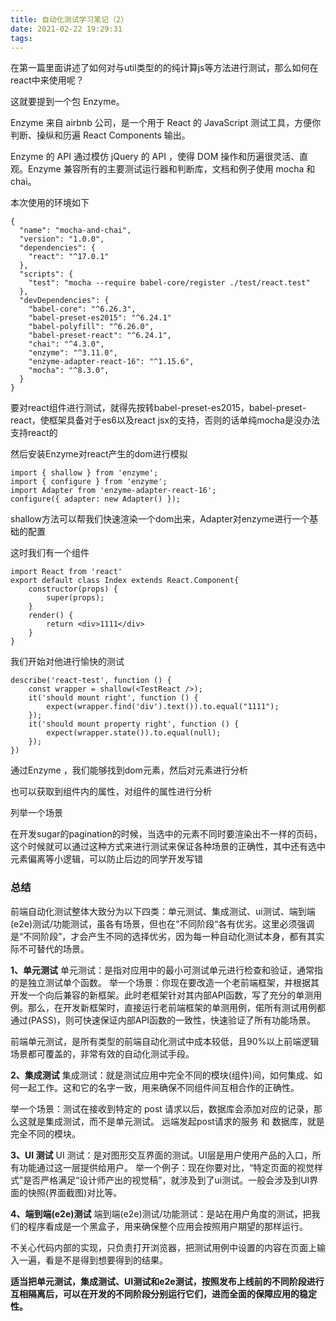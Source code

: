 ```yaml
---
title: 自动化测试学习笔记（2）
date: 2021-02-22 19:29:31
tags:
---
```


在第一篇里面讲述了如何对与util类型的的纯计算js等方法进行测试，那么如何在react中来使用呢？

这就要提到一个包 Enzyme。

Enzyme 来自 airbnb 公司，是一个用于 React 的 JavaScript 测试工具，方便你判断、操纵和历遍 React Components 输出。

Enzyme 的 API 通过模仿 jQuery 的 API ，使得 DOM 操作和历遍很灵活、直观。Enzyme 兼容所有的主要测试运行器和判断库，文档和例子使用 mocha 和 chai。

本次使用的环境如下

```
{
  "name": "mocha-and-chai",
  "version": "1.0.0",
  "dependencies": {
    "react": "^17.0.1"
  },
  "scripts": {
    "test": "mocha --require babel-core/register ./test/react.test"
  },
  "devDependencies": {
    "babel-core": "^6.26.3",
    "babel-preset-es2015": "^6.24.1"
    "babel-polyfill": "^6.26.0",
    "babel-preset-react": "^6.24.1",
    "chai": "^4.3.0",
    "enzyme": "^3.11.0",
    "enzyme-adapter-react-16": "^1.15.6",
    "mocha": "^8.3.0",
  }
}
```

要对react组件进行测试，就得先按转babel-preset-es2015，babel-preset-react，使框架具备对于es6以及react jsx的支持，否则的话单纯mocha是没办法支持react的

然后安装Enzyme对react产生的dom进行模拟

```
import { shallow } from 'enzyme';
import { configure } from 'enzyme';
import Adapter from 'enzyme-adapter-react-16';
configure({ adapter: new Adapter() });
```

shallow方法可以帮我们快速渲染一个dom出来，Adapter对enzyme进行一个基础的配置

这时我们有一个组件

```
import React from 'react'
export default class Index extends React.Component{
    constructor(props) {
        super(props);
    }
    render() {
        return <div>1111</div>
    }
}
```

我们开始对他进行愉快的测试

```
describe('react-test', function () {
    const wrapper = shallow(<TestReact />);
    it('should mount right', function () {
        expect(wrapper.find('div').text()).to.equal("1111");
    });
    it('should mount property right', function () {
        expect(wrapper.state()).to.equal(null);
    });
})
```

通过Enzyme ，我们能够找到dom元素，然后对元素进行分析

也可以获取到组件内的属性，对组件的属性进行分析

列举一个场景

在开发sugar的pagination的时候，当选中的元素不同时要渲染出不一样的页码，这个时候就可以通过这种方式来进行测试来保证各种场景的正确性，其中还有选中元素偏离等小逻辑，可以防止后边的同学开发写错

### 总结

前端自动化测试整体大致分为以下四类：单元测试、集成测试、ui测试、端到端(e2e)测试/功能测试，虽各有场景，但也在“不同阶段“各有优劣。这里必须强调是“不同阶段”，才会产生不同的选择优劣，因为每一种自动化测试本身，都有其实际不可替代的场景。

**1、单元测试**
单元测试：是指对应用中的最小可测试单元进行检查和验证，通常指的是独立测试单个函数。
举一个场景：你现在要改造一个老前端框架，并根据其开发一个向后兼容的新框架。此时老框架针对其内部API函数，写了充分的单测用例。那么，在开发新框架时，直接运行老前端框架的单测用例，偌所有测试用例都通过(PASS)，则可快速保证内部API函数的一致性，快速验证了所有功能场景。

前端单元测试，是所有类型的前端自动化测试中成本较低，且90%以上前端逻辑场景都可覆盖的，非常有效的自动化测试手段。

**2、集成测试**
集成测试：就是测试应用中完全不同的模块(组件)间，如何集成、如何一起工作。这和它的名字一致，用来确保不同组件间互相合作的正确性。

举一个场景：测试在接收到特定的 post 请求以后，数据库会添加对应的记录，那么这就是集成测试，而不是单元测试。 远端发起post请求的服务 和 数据库，就是完全不同的模块。

**3、UI 测试**
UI 测试：是对图形交互界面的测试。UI层是用户使用产品的入口，所有功能通过这一层提供给用户。
举一个例子：现在你要对比，“特定页面的视觉样式”是否严格满足“设计师产出的视觉稿”，就涉及到了ui测试。一般会涉及到UI界面的快照(界面截图)对比等。

**4、端到端(e2e)测试**
端到端(e2e)测试/功能测试：是站在用户角度的测试，把我们的程序看成是一个黑盒子，用来确保整个应用会按照用户期望的那样运行。

不关心代码内部的实现，只负责打开浏览器，把测试用例中设置的内容在页面上输入一遍，看是不是得到想要得到的结果。

**适当把单元测试，集成测试、UI测试和e2e测试，按照发布上线前的不同阶段进行互相隔离后，可以在开发的不同阶段分别运行它们，进而全面的保障应用的稳定性。**